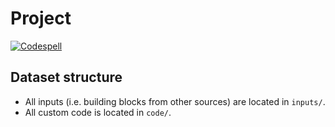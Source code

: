 # Project <insert name>

[![Codespell](https://github.com/lnnrtwttkhn/zoo-analysis/actions/workflows/codespell.yml/badge.svg)](https://github.com/lnnrtwttkhn/zoo-analysis/actions/workflows/codespell.yml)

## Dataset structure

- All inputs (i.e. building blocks from other sources) are located in
  `inputs/`.
- All custom code is located in `code/`.
